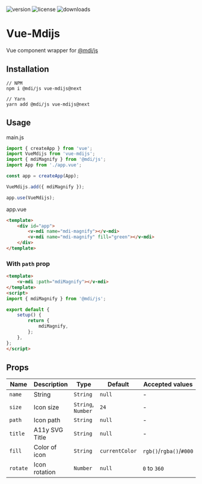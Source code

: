 ![version](https://img.shields.io/npm/v/vue-mdijs) ![license](https://img.shields.io/npm/l/vue-mdijs) ![downloads](https://img.shields.io/npm/dw/vue-mdijs)

# Vue-Mdijs
Vue component wrapper for [@mdi/js](https://www.npmjs.com/package/@mdi/js)

## Installation
```
// NPM
npm i @mdi/js vue-mdijs@next

// Yarn
yarn add @mdi/js vue-mdijs@next
```

## Usage
main.js
```js
import { createApp } from 'vue';
import VueMdijs from 'vue-mdijs';
import { mdiMagnify } from '@mdi/js';
import App from './app.vue';

const app = createApp(App);

VueMdijs.add({ mdiMagnify });

app.use(VueMdijs);
```
app.vue
```html
<template>
    <div id="app">
        <v-mdi name="mdi-magnify"></v-mdi>
        <v-mdi name="mdi-magnify" fill="green"></v-mdi>
    </div>
</template>
```

### With `path` prop
```html
<template>
    <v-mdi :path="mdiMagnify"></v-mdi>
</template>
<script>
import { mdiMagnify } from '@mdi/js';

export default {
    setup() {
        return {
            mdiMagnify,
        };
    },
};
</script>
```

## Props

|  Name | Description | Type | Default | Accepted values |
|---|---|--- | --- | --- |
|`name`  | String  | `String` | `null`  | - |
|  `size` | Icon size  | `String`, `Number` | `24` | - |
| `path` | Icon path | `String` | `null` | - |
| `title` | A11y SVG Title | `String` | `null` | - |
| `fill` | Color of icon | `String` | `currentColor` | `rgb()`/`rgba()`/`#000` |
| `rotate` | Icon rotation | `Number` | `null` | `0` to `360` |
